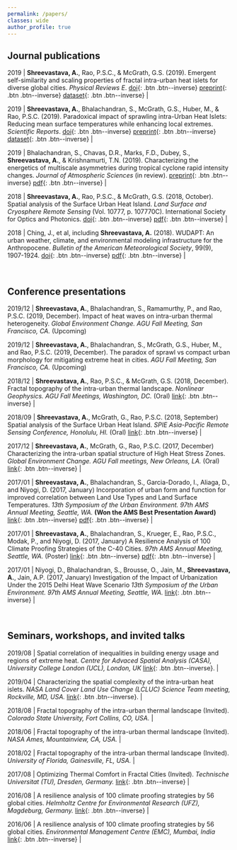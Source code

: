 ```yaml
---
permalink: /papers/
classes: wide
author_profile: true
---
```


<!--
[Default Button Text](#link){: .btn}
[Grey Button Text](#link){: .btn .btn--primary}
[Green Button Text](#link){: .btn .btn--success}
[Orange Button Text](#link){: .btn .btn--warning}
[Red Button Text](#link){: .btn .btn--danger}
[Blue Button Text](#link){: .btn .btn--info}
[Inverse Button](#link){: .btn .btn--inverse}
[Light Outline Button](#link){: .btn .btn--inverse}
-->

## Journal publications

2019 | **Shreevastava, A.**, Rao, P.S.C., & McGrath, G.S. (2019). Emergent self-similarity and scaling properties of fractal intra-urban heat islets for diverse global cities. *Physical Reviews E*. [doi](https://doi.org/10.1103/PhysRevE.100.032142){: .btn .btn--inverse} [preprint](https://eartharxiv.org/t9s3g){: .btn .btn--inverse} [dataset](https://osf.io/53t2g/){: .btn .btn--inverse} |

2019 | **Shreevastava, A.**, Bhalachandran, S., McGrath, G.S., Huber, M., & Rao, P.S.C. (2019). Paradoxical impact of sprawling intra-Urban Heat Islets: Reducing mean surface temperatures while enhancing local extremes. *Scientific Reports*. [doi](https://www.nature.com/articles/s41598-019-56091-w){: .btn .btn--inverse} [preprint](https://eartharxiv.org/gxj9m/){: .btn .btn--inverse} [dataset](https://osf.io/9srdp/){: .btn .btn--inverse} |


2019 | Bhalachandran, S., Chavas, D.R., Marks, F.D., Dubey, S., **Shreevastava, A.**, & Krishnamurti, T.N. (2019). Characterizing the energetics of multiscale asymmetries during tropical cyclone rapid intensity changes. *Journal of Atmospheric Sciences* (in review). [preprint](https://arxiv.org/abs/1908.03618#){: .btn .btn--inverse} [pdf](/assets/files/JAS_arxiv_compressed.pdf){: .btn .btn--inverse} |

2018 | **Shreevastava, A.**, Rao, P.S.C., & McGrath, G.S. (2018, October). Spatial analysis of the Surface Urban Heat Island. *Land Surface and Cryosphere Remote Sensing* (Vol. 10777, p. 107770C). International Society for Optics and Photonics. [doi](https://doi.org/10.1117/12.2501441){: .btn .btn--inverse} [pdf](/assets/files/SPIE_2018.pdf){: .btn .btn--inverse} |

2018 | Ching, J., et al, including **Shreevastava, A.** (2018). WUDAPT: An urban weather, climate, and environmental modeling infrastructure for the Anthropocene. *Bulletin of the American Meteorological Society*, 99(9), 1907-1924. [doi](https://doi.org/10.1175/BAMS-D-16-0236.1){: .btn .btn--inverse} [pdf](/assets/files/WUDAPT_BAMS_2018.pdf){: .btn .btn--inverse} |

<br>

## Conference presentations

2019/12 | **Shreevastava, A.**, Bhalachandran, S., Ramamurthy, P., and Rao, P.S.C. (2019, December). Impact of heat waves on intra-urban thermal heterogeneity. *Global Environment Change. AGU Fall Meeting, San Francisco, CA.* (Upcoming)

2019/12 | **Shreevastava, A.**, Bhalachandran, S., McGrath, G.S., Huber, M., and Rao, P.S.C. (2019, December). The paradox of sprawl vs compact urban morphology for mitigating extreme heat in cities. *AGU Fall Meeting, San Francisco, CA.* (Upcoming)

2018/12 | **Shreevastava, A.**, Rao, P.S.C., & McGrath, G.S. (2018, December). Fractal topography of the intra-urban thermal landscape. *Nonlinear Geophysics. AGU Fall Meetings, Washington, DC.* (Oral) [link](http://adsabs.harvard.edu/abs/2018AGUFMNG41A..04S){: .btn .btn--inverse} |

2018/09 | **Shreevastava, A.**, McGrath, G., Rao, P.S.C. (2018, September) Spatial analysis of the Surface Urban Heat Island. *SPIE Asia-Pacific Remote Sensing Conference, Honolulu, HI.* (Oral) [link](https://spie.org/AE/conferencedetails/land-surface-and-cryosphere-remote-sensing#session-3){: .btn .btn--inverse} |

2017/12 | **Shreevastava, A.**, McGrath, G., Rao, P.S.C. (2017, December) Characterizing the intra-urban spatial structure of High Heat Stress Zones. *Global Environment Change. AGU Fall meetings, New Orleans, LA.* (Oral) [link](http://adsabs.harvard.edu/abs/2017AGUFMGC11E..03S){: .btn .btn--inverse} |

2017/01 | **Shreevastava, A.**, Bhalachandran, S., Garcia-Dorado, I., Aliaga, D., and Niyogi, D. (2017, January) Incorporation of urban form and function for improved correlation between Land Use Types and Land Surface Temperatures. *13th Symposium of the Urban Environment. 97th AMS Annual Meeting, Seattle, WA.* **(Won the AMS Best Presentation Award)** [link](https://ams.confex.com/ams/97Annual/webprogram/Paper313630.html){: .btn .btn--inverse} [pdf](/assets/files/LCZ_LST_AMS-poster.pdf){: .btn .btn--inverse}  |

2017/01 | **Shreevastava, A.**, Bhalachandran, S., Krueger, E., Rao, P.S.C., Modak, P., and Niyogi, D. (2017, January) A Resilience Analysis of 100 Climate Proofing Strategies of the C-40 Cities. *97th AMS Annual Meeting, Seattle, WA.* (Poster) [link](https://ams.confex.com/ams/97Annual/webprogram/Paper313617.html){: .btn .btn--inverse} [pdf](/assets/files/C40_AMS-Poster.pdf){: .btn .btn--inverse} |

2017/01 | Niyogi, D., Bhalachandran, S., Brousse, O., Jain, M., **Shreevastava, A.**, Jain, A.P. (2017, January) Investigation of the Impact of Urbanization Under the 2015 Delhi Heat Wave Scenario *13th Symposium of the Urban Environment. 97th AMS Annual Meeting, Seattle, WA.*  [link](https://ams.confex.com/ams/97Annual/webprogram/Paper313616.html){: .btn .btn--inverse} |

<br>

## Seminars, workshops, and invited talks

2019/08 | Spatial correlation of inequalities in building energy usage and regions of extreme heat. *Centre for Advaced Spatial Analysis (CASA), University College London (UCL), London, UK* [link](https://www.ucl.ac.uk/bartlett/casa/news/2019/jun/casa-doctoral-summer-school-advanced-spatial-modelling){: .btn .btn--inverse}. |

2019/04 | Characterizing the spatial complexity of the intra-urban heat islets. *NASA Land Cover Land Use Change (LCLUC) Science Team meeting, Rockville, MD, USA.* [link](https://lcluc.umd.edu/meetings/2019-nasa-lcluc-spring-science-team-meeting){: .btn .btn--inverse}. |

2018/08 | Fractal topography of the intra-urban thermal landscape (Invited). *Colorado State University, Fort Collins, CO, USA.* |

2018/06 | Fractal topography of the intra-urban thermal landscape (Invited). *NASA Ames, Mountainview, CA, USA.* |

2018/02 | Fractal topography of the intra-urban thermal landscape (Invited). *University of Florida, Gainesville, FL, USA.* |

2017/08 | Optimizing Thermal Comfort in Fractal Cities (Invited). *Technische Universitat (TU), Dresden, Germany.* [link](https://www.ufz.de/cawr/index.php?en=42471){: .btn .btn--inverse} |

2016/08 | A resilience analysis of 100 climate proofing strategies by 56 global cities. *Helmholtz Centre for Environmental Research (UFZ), Magdeburg, Germany.* [link](https://www.ufz.de/cawr/index.php?en=43129){: .btn .btn--inverse} |

2016/06 | A resilience analysis of 100 climate proofing strategies by 56 global cities. *Environmental Management Centre (EMC), Mumbai, India* [link](https://www.emcentre.com/){: .btn .btn--inverse} |

<!--
2016/06 | Using SAGA GIS to classify urban land use and land cover into Local Climate Zone maps. *Indian Institute of Technology (IIT), Mumbai, India* |
-->
